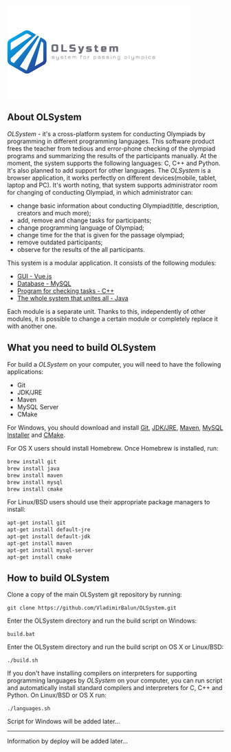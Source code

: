 ![Logo](./OLSystem.png)

## About OLSystem

*OLSystem* - it's a cross-platform system for conducting Olympiads by programming in different
programming languages. This software product frees the teacher from tedious and error-phone
checking of the olympiad programs and summarizing the results of the participants manually.
At the moment, the system supports the following languages: C, C++ and Python. It's also 
planned to add support for other languages. The *OLSystem* is a browser  application, it works 
perfectly on different devices(mobile, tablet, laptop and PC). It's worth noting, that system
supports administrator room for changing of conducting Olympiad, in which administrator can:

- change basic information about conducting Olympiad(title, description, creators and much more); 
- add, remove and change tasks for participants;
- change programming language of Olympiad;
- change time for the that is given for the passage olympiad;
- remove outdated participants;
- observe for the results of the all participants.

This system is a modular application. It consists of the following modules:

- [GUI - Vue.js](./GUI)
- [Database - MySQL](./Database)
- [Program for checking tasks - C++](./ProgChecker)
- [The whole system that unites all - Java](./OLSystem)

Each module is a separate unit. Thanks to this, independently of other modules, it is possible to change 
a certain module or completely replace it with another one.

## What you need to build OLSystem
For build a *OLSystem* on your computer, you will need to have the following
applications:

- Git
- JDK/JRE
- Maven
- MySQL Server
- CMake

For Windows, you should download and install [Git](https://git-scm.com/download), 
[JDK/JRE](http://www.oracle.com/technetwork/java/index-jsp-138363.html), 
[Maven](http://maven.apache.org/download.cgi),
[MySQL Installer](https://dev.mysql.com/downloads/installer/) and [CMake](https://cmake.org/download/).


For OS X users should install Homebrew. Once Homebrew is installed, run:
    
    brew install git
    brew install java
    brew install maven
    brew install mysql
    brew install cmake

For Linux/BSD users should use their appropriate package managers to install:

    apt-get install git
    apt-get install default-jre
    apt-get install default-jdk
    apt-get install maven
    apt-get install mysql-server
    apt-get install cmake

## How to build OLSystem
Clone a copy of the main OLSystem git repository by running:

    git clone https://github.com/VladimirBalun/OLSystem.git

Enter the OLSystem directory and run the build script on Windows:

    build.bat

Enter the OLSystem directory and run the build script on OS X or Linux/BSD:

    ./build.sh
    
If you don't have installing compilers on interpreters for supporting programming languages by *OLSystem*
on your computer, you can run script and automatically install standard compilers and 
interpreters for C, C++ and Python. On Linux/BSD or OS X run:

    ./languages.sh

Script for Windows will be added later...

____
Information by deploy will be added later...